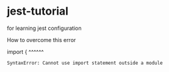 # jest-tutorial
for learning jest configuration

How to overcome this error

 import {
    ^^^^^^

    SyntaxError: Cannot use import statement outside a module

   
